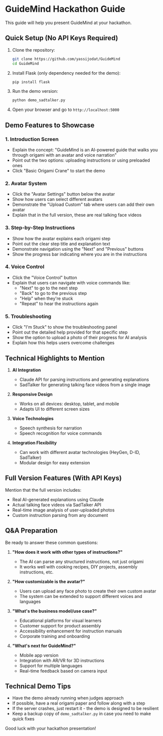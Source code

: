 # GuideMind Hackathon Guide

This guide will help you present GuideMind at your hackathon.

## Quick Setup (No API Keys Required)

1. Clone the repository:
   ```bash
   git clone https://github.com/yassijodat/GuideMind
   cd GuideMind
   ```

2. Install Flask (only dependency needed for the demo):
   ```bash
   pip install flask
   ```

3. Run the demo version:
   ```bash
   python demo_sadtalker.py
   ```

4. Open your browser and go to `http://localhost:5000`

## Demo Features to Showcase

### 1. Introduction Screen
- Explain the concept: "GuideMind is an AI-powered guide that walks you through origami with an avatar and voice narration"
- Point out the two options: uploading instructions or using preloaded ones
- Click "Basic Origami Crane" to start the demo

### 2. Avatar System
- Click the "Avatar Settings" button below the avatar
- Show how users can select different avatars
- Demonstrate the "Upload Custom" tab where users can add their own avatar
- Explain that in the full version, these are real talking face videos

### 3. Step-by-Step Instructions
- Show how the avatar explains each origami step
- Point out the clear step title and explanation text
- Demonstrate navigation using the "Next" and "Previous" buttons
- Show the progress bar indicating where you are in the instructions

### 4. Voice Control
- Click the "Voice Control" button
- Explain that users can navigate with voice commands like:
  - "Next" to go to the next step
  - "Back" to go to the previous step
  - "Help" when they're stuck
  - "Repeat" to hear the instructions again

### 5. Troubleshooting
- Click "I'm Stuck" to show the troubleshooting panel
- Point out the detailed help provided for that specific step
- Show the option to upload a photo of their progress for AI analysis
- Explain how this helps users overcome challenges

## Technical Highlights to Mention

1. **AI Integration**
   - Claude API for parsing instructions and generating explanations
   - SadTalker for generating talking face videos from a single image

2. **Responsive Design**
   - Works on all devices: desktop, tablet, and mobile
   - Adapts UI to different screen sizes

3. **Voice Technologies**
   - Speech synthesis for narration
   - Speech recognition for voice commands

4. **Integration Flexibility**
   - Can work with different avatar technologies (HeyGen, D-ID, SadTalker)
   - Modular design for easy extension

## Full Version Features (With API Keys)

Mention that the full version includes:
- Real AI-generated explanations using Claude
- Actual talking face videos via SadTalker API
- Real-time image analysis of user-uploaded photos
- Custom instruction parsing from any document

## Q&A Preparation

Be ready to answer these common questions:

1. **"How does it work with other types of instructions?"**
   - The AI can parse any structured instructions, not just origami
   - It works well with cooking recipes, DIY projects, assembly instructions, etc.

2. **"How customizable is the avatar?"**
   - Users can upload any face photo to create their own custom avatar
   - The system can be extended to support different voices and languages

3. **"What's the business model/use case?"**
   - Educational platforms for visual learners
   - Customer support for product assembly
   - Accessibility enhancement for instruction manuals
   - Corporate training and onboarding

4. **"What's next for GuideMind?"**
   - Mobile app version
   - Integration with AR/VR for 3D instructions
   - Support for multiple languages
   - Real-time feedback based on camera input

## Technical Demo Tips

- Have the demo already running when judges approach
- If possible, have a real origami paper and follow along with a step
- If the server crashes, just restart it - the demo is designed to be resilient
- Keep a backup copy of `demo_sadtalker.py` in case you need to make quick fixes

Good luck with your hackathon presentation!